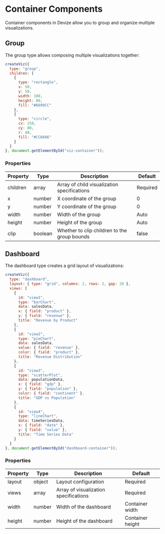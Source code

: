 # Container Components

Container components in Devize allow you to group and organize multiple visualizations.

## Group

The group type allows composing multiple visualizations together:

```javascript
createViz({
  type: "group",
  children: [
    {
      type: "rectangle",
      x: 50,
      y: 50,
      width: 100,
      height: 80,
      fill: "#6699CC"
    },
    {
      type: "circle",
      cx: 250,
      cy: 80,
      r: 40,
      fill: "#CC6666"
    }
  ]
}, document.getElementById("viz-container"));
```

### Properties

| Property | Type | Description | Default |
|----------|------|-------------|---------|
| children | array | Array of child visualization specifications | Required |
| x | number | X coordinate of the group | 0 |
| y | number | Y coordinate of the group | 0 |
| width | number | Width of the group | Auto |
| height | number | Height of the group | Auto |
| clip | boolean | Whether to clip children to the group bounds | false |

## Dashboard

The dashboard type creates a grid layout of visualizations:

```javascript
createViz({
  type: "dashboard",
  layout: { type: "grid", columns: 2, rows: 2, gap: 20 },
  views: [
    {
      id: "view1",
      type: "barChart",
      data: salesData,
      x: { field: "product" },
      y: { field: "revenue" },
      title: "Revenue by Product"
    },
    {
      id: "view2",
      type: "pieChart",
      data: salesData,
      value: { field: "revenue" },
      color: { field: "product" },
      title: "Revenue Distribution"
    },
    {
      id: "view3",
      type: "scatterPlot",
      data: populationData,
      x: { field: "gdp" },
      y: { field: "population" },
      color: { field: "continent" },
      title: "GDP vs Population"
    },
    {
      id: "view4",
      type: "lineChart",
      data: timeSeriesData,
      x: { field: "date" },
      y: { field: "value" },
      title: "Time Series Data"
    }
  ]
}, document.getElementById("dashboard-container"));
```

### Properties

| Property | Type | Description | Default |
|----------|------|-------------|---------|
| layout | object | Layout configuration | Required |
| views | array | Array of visualization specifications | Required |
| width | number | Width of the dashboard | Container width |
| height | number | Height of the dashboard | Container height |
